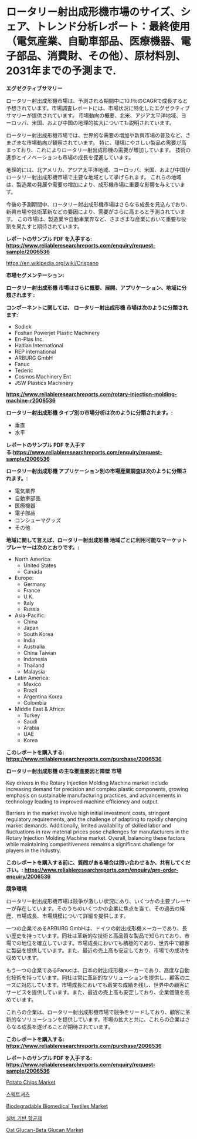 <p><h1>ロータリー射出成形機市場のサイズ、シェア、トレンド分析レポート：最終使用（電気産業、自動車部品、医療機器、電子部品、消費財、その他）、原材料別、2031年までの予測まで.</h1></p><p><strong>エグゼクティブサマリー</strong></p>
<p><p>ロータリー射出成形機市場は、予測される期間中に10.1％のCAGRで成長すると予想されています。市場調査レポートには、市場状況に特化したエグゼクティブサマリーが提供されています。 市場動向の概要、北米、アジア太平洋地域、ヨーロッパ、米国、および中国の地理的拡大についても説明されています。</p><p>ロータリー射出成形機市場では、世界的な需要の増加や新興市場の普及など、さまざまな市場動向が観察されています。 特に、環境にやさしい製品の需要が高まっており、これによりロータリー射出成形機の需要が増加しています。 技術の進歩とイノベーションも市場の成長を促進しています。</p><p>地理的には、北アメリカ、アジア太平洋地域、ヨーロッパ、米国、および中国がロータリー射出成形機市場で主要な地域として挙げられます。 これらの地域は、製造業の発展や需要の増加により、成形機市場に重要な影響を与えています。</p><p>今後の予測期間中、ロータリー射出成形機市場はさらなる成長を見込んでおり、新興市場や技術革新などの要因により、需要がさらに高まると予測されています。 この市場は、製造業や自動車業界など、さまざまな産業において重要な役割を果たすと期待されています。</p></p>
<p><strong>レポートのサンプル PDF を入手する: <a href="https://www.reliableresearchreports.com/enquiry/request-sample/2006536">https://www.reliableresearchreports.com/enquiry/request-sample/2006536</a></strong></p>
<p><a href="https://en.wikipedia.org/wiki/Crispano">https://en.wikipedia.org/wiki/Crispano</a></p>
<p><strong>市場セグメンテーション:</strong></p>
<p><strong> ロータリー射出成形機 市場はさらに概要、展開、アプリケーション、地域に分類されます :</strong></p>
<p><strong>コンポーネントに関しては、 ロータリー射出成形機 市場は次のように分類されます:</strong></p>
<p><ul><li>Sodick</li><li>Foshan Powerjet Plastic Machinery</li><li>En-Plas Inc.</li><li>Haitian International</li><li>REP international</li><li>ARBURG GmbH</li><li>Fanuc</li><li>Tederic</li><li>Cosmos Machinery Ent</li><li>JSW Plastics Machinery</li></ul></p>
<p><strong><a href="https://www.reliableresearchreports.com/rotary-injection-molding-machine-r2006536">https://www.reliableresearchreports.com/rotary-injection-molding-machine-r2006536</a></strong></p>
<p><strong> ロータリー射出成形機 タイプ別の市場分析は次のように分類されます。:</strong></p>
<p><ul><li>垂直</li><li>水平</li></ul></p>
<p><strong>レポートのサンプル PDF を入手する:<a href="https://www.reliableresearchreports.com/enquiry/request-sample/2006536">https://www.reliableresearchreports.com/enquiry/request-sample/2006536</a></strong></p>
<p><strong> ロータリー射出成形機 アプリケーション別の市場産業調査は次のように分類されます。:</strong></p>
<p><ul><li>電気業界</li><li>自動車部品</li><li>医療機器</li><li>電子部品</li><li>コンシューマグッズ</li><li>その他</li></ul></p>
<p><strong>地域に関して言えば、ロータリー射出成形機 地域ごとに利用可能なマーケットプレーヤーは次のとおりです。:</strong></p>
<p><ul>
    <li>
        North America:
        <ul>
            <li>United States</li>
            <li>Canada</li>
        </ul>
    </li>
    <li>
        Europe:
        <ul>
            <li>Germany</li>
            <li>France</li>
            <li>U.K.</li>
            <li>Italy</li>
            <li>Russia</li>
        </ul>
    </li>
    <li>
        Asia-Pacific:
        <ul>
            <li>China</li>
            <li>Japan</li>
            <li>South Korea</li>
            <li>India</li>
            <li>Australia</li>
            <li>China Taiwan</li>
            <li>Indonesia</li>
            <li>Thailand</li>
            <li>Malaysia</li>
        </ul>
    </li>
    <li>
        Latin America:
        <ul>
            <li>Mexico</li>
            <li>Brazil</li>
            <li>Argentina Korea</li>
            <li>Colombia</li>
        </ul>
    </li>
    <li>
        Middle East & Africa:
        <ul>
            <li>Turkey</li>
            <li>Saudi</li>
            <li>Arabia</li>
            <li>UAE</li>
            <li>Korea</li>
        </ul>
    </li>
    </ul></p>
<p><strong>このレポートを購入する: <a href="https://www.reliableresearchreports.com/purchase/2006536">https://www.reliableresearchreports.com/purchase/2006536</a></strong></p>
<p><strong>ロータリー射出成形機 の主な推進要因と障壁 市場</strong></p>
<p><p>Key drivers in the Rotary Injection Molding Machine market include increasing demand for precision and complex plastic components, growing emphasis on sustainable manufacturing practices, and advancements in technology leading to improved machine efficiency and output.</p><p>Barriers in the market involve high initial investment costs, stringent regulatory requirements, and the challenge of adapting to rapidly changing market demands. Additionally, limited availability of skilled labor and fluctuations in raw material prices pose challenges for manufacturers in the Rotary Injection Molding Machine market. Overall, balancing these factors while maintaining competitiveness remains a significant challenge for players in the industry.</p></p>
<p><strong>このレポートを購入する前に、質問がある場合は問い合わせるか、共有してください。: <a href="https://www.reliableresearchreports.com/enquiry/pre-order-enquiry/2006536">https://www.reliableresearchreports.com/enquiry/pre-order-enquiry/2006536</a></strong></p>
<p><strong>競争環境</strong></p>
<p><p>ロータリー射出成形機市場は競争が激しい状況にあり、いくつかの主要プレーヤーが存在しています。そのうちのいくつかの企業に焦点を当て、その過去の経歴、市場成長、市場規模について詳細を提供します。</p><p>一つの企業であるARBURG GmbHは、ドイツの射出成形機メーカーであり、長い歴史を持っています。同社は革新的な技術と高品質な製品で知られており、市場での地位を確立しています。市場成長においても積極的であり、世界中で顧客に製品を提供しています。また、最近の売上高も安定しており、市場での成功を収めています。</p><p>もう一つの企業であるFanucは、日本の射出成形機メーカーであり、高度な自動化技術を持っています。同社は常に革新的なソリューションを提供し、顧客のニーズに対応しています。市場成長においても着実な成績を残し、世界中の顧客にサービスを提供しています。また、最近の売上高も安定しており、企業価値を高めています。</p><p>これらの企業は、ロータリー射出成形機市場で競争をリードしており、顧客に革新的なソリューションを提供しています。市場の拡大と共に、これらの企業はさらなる成長を遂げることが期待されています。</p></p>
<p><strong>このレポートを購入する: <a href="https://www.reliableresearchreports.com/purchase/2006536">https://www.reliableresearchreports.com/purchase/2006536</a></strong></p>
<p><strong>レポートのサンプル PDF を入手する: <a href="https://www.reliableresearchreports.com/enquiry/request-sample/2006536">https://www.reliableresearchreports.com/enquiry/request-sample/2006536</a></strong><strong></strong></p>
<p><p><a href="https://github.com/jadenRaynor/Market-Research-Report-List-1/blob/main/potato-chips-market.md">Potato Chips Market</a></p><p><a href="https://medium.com/@trevorkruvalis5678/%EB%85%B8%ED%8A%B8%EB%B6%81-%EA%B0%80%EA%B2%A9-%EB%B0%8F-%EC%84%B1%EB%8A%A5%EC%9D%84-%EB%B6%84%EC%84%9D%ED%95%98%EA%B8%B0-%EC%9C%84%ED%95%9C-%EC%B5%9C%EA%B3%A0%EC%9D%98-%EC%9B%B9-%EC%82%AC%EC%9D%B4%ED%8A%B8-145-%ED%8E%98%EC%9D%B4%EC%A7%80%EC%97%90-%ED%8F%AC%ED%95%A8%EB%90%98%EC%96%B4-%EC%9E%88%EC%8A%B5%EB%8B%88%EB%8B%A4-2024-2031-2cf51632c7a6">스웨트셔츠</a></p><p><a href="https://medium.com/@emiliomartelli542/biodegradable-biomedical-textiles-market-research-report-market-forecast-and-growth-prospects-with-3a94e386ec06">Biodegradable Biomedical Textiles Market</a></p><p><a href="https://medium.com/@pwhkjukf5/%EA%B8%80%EB%A1%9C%EB%B2%8C-%EC%9D%80-%EA%B8%B0%EB%B0%98-%ED%95%AD%EA%B7%A0-%EB%AC%BC%EC%A7%88-%EC%82%B0%EC%97%85-%EC%A1%B0%EC%82%AC-%EB%B3%B4%EA%B3%A0%EC%84%9C-%EA%B2%BD%EC%9F%81-%ED%99%98%EA%B2%BD-%EC%8B%9C%EC%9E%A5-%EA%B7%9C%EB%AA%A8-%EC%A7%80%EC%97%AD-%EC%83%81%ED%83%9C-%EB%B0%8F-%EC%A0%84%EB%A7%9D-%EC%98%88%EC%B8%A1-2024-2031-11f8998b0adc">실버 기반 항균제</a></p><p><a href="https://github.com/ranaacryptoaddmin/Market-Research-Report-List-1/blob/main/oat-glucan-beta-glucan-market.md">Oat Glucan-Beta Glucan Market</a></p></p>